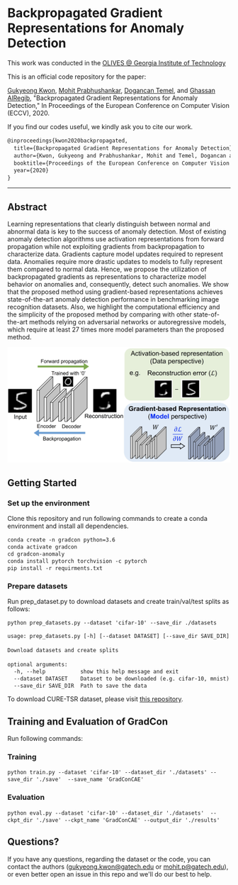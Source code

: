# Backpropagated Gradient Representations for Anomaly Detection

This work was conducted in the [OLIVES @ Georgia Institute of Technology](http://www.ghassanalregib.info)

This is an official code repository for the paper:

[Gukyeong Kwon](https://https://gukyeongkwon.github.io/), [Mohit Prabhushankar](https://www.linkedin.com/in/mohitps/), [Dogancan Temel](http://cantemel.com/), and [Ghassan AlRegib](http://www.ghassanalregib.info), "Backpropagated Gradient Representations for Anomaly Detection," In Proceedings of the European Conference on Computer Vision (ECCV), 2020.

If you find our codes useful, we kindly ask you to cite our work. 
```tex
@inproceedings{kwon2020backpropagated,
  title={Backpropagated Gradient Representations for Anomaly Detection},
  author={Kwon, Gukyeong and Prabhushankar, Mohit and Temel, Dogancan and AlRegib, Ghassan},
  booktitle={Proceedings of the European Conference on Computer Vision (ECCV)},
  year={2020}
}
```
--------

## Abstract

Learning representations that clearly distinguish between normal and abnormal data is key to the success of anomaly detection. Most of existing anomaly detection algorithms use activation representations from forward propagation while not exploiting gradients from backpropagation to characterize data. Gradients capture model updates required to represent data. Anomalies require more drastic updates to models to fully represent them compared to normal data. Hence, we propose the utilization of backpropagated gradients as representations to characterize model behavior on anomalies and, consequently, detect such anomalies. We show that the proposed method using gradient-based representations achieves state-of-the-art anomaly detection performance in benchmarking image recognition datasets. Also, we highlight the computational efficiency and the simplicity of the proposed method by comparing with other state-of-the-art methods relying on adversarial networks or autoregressive models, which require at least 27 times more model parameters than the proposed method. 

<p align="center">
<img src="./figs/abstract.jpg", width="600">
</p>

## Getting Started

### Set up the environment
Clone this repository and run following commands to create a conda environment and install all dependencies.
```
conda create -n gradcon python=3.6
conda activate gradcon
cd gradcon-anomaly
conda install pytorch torchvision -c pytorch
pip install -r requirments.txt
```

### Prepare datasets
Run prep_dataset.py to download datasets and create train/val/test splits as follows:
```
python prep_datasets.py --dataset 'cifar-10' --save_dir ./datasets
``` 

```
usage: prep_datasets.py [-h] [--dataset DATASET] [--save_dir SAVE_DIR]

Download datasets and create splits

optional arguments:
  -h, --help           show this help message and exit
  --dataset DATASET    Dataset to be downloaded (e.g. cifar-10, mnist)
  --save_dir SAVE_DIR  Path to save the data
```
To download CURE-TSR dataset, please visit [this repository](https://github.com/olivesgatech/CURE-TSR). 

## Training and Evaluation of GradCon
Run following commands:
### Training
```
python train.py --dataset 'cifar-10' --dataset_dir './datasets' --save_dir './save'  --save_name 'GradConCAE'
``` 

### Evaluation
```
python eval.py --dataset 'cifar-10' --dataset_dir './datasets'  --ckpt_dir './save' --ckpt_name 'GradConCAE' --output_dir './results'
```

## Questions?

If you have any questions, regarding the dataset or the code, you can contact the authors (gukyeong.kwon@gatech.edu or mohit.p@gatech.edu), or even better open an issue in this repo and we'll do our best to help.

